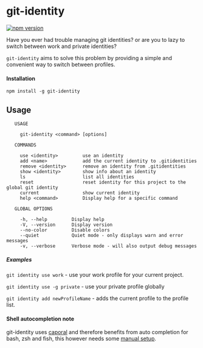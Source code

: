 # git-identity

[![npm version](https://badge.fury.io/js/git-identity.svg)](https://badge.fury.io/js/git-identity)

Have you ever had trouble managing git identities? or are you to lazy to switch between work and private identities?

`git-identity` aims to solve this problem by providing a simple and convenient way to switch between profiles.

#### Installation

`npm install -g git-identity`

## Usage

```
   USAGE

     git-identity <command> [options]

   COMMANDS

     use <identity>         use an identity                                           
     add <name>             add the current identity to .gitidentities                
     remove <identity>      remove an identity from .gitidentities                    
     show <identity>        show info about an identity                               
     ls                     list all identities                                       
     reset                  reset identity for this project to the global git identity
     current                show current identity                                     
     help <command>         Display help for a specific command                       

   GLOBAL OPTIONS

     -h, --help         Display help                                      
     -V, --version      Display version                                   
     --no-color         Disable colors                                    
     --quiet            Quiet mode - only displays warn and error messages
     -v, --verbose      Verbose mode - will also output debug messages    

```

##### Examples

`git identity use work` - use your work profile for your current project.

`git identity use -g private` - use your private profile globally

`git identity add newProfileName` - adds the current profile to the profile list.

#### Shell autocompletion note

git-identity uses [caporal](https://github.com/mattallty/Caporal.js) and therefore benefits from auto completion for bash, zsh and fish, this however needs some [manual setup](https://github.com/mattallty/Caporal.js?#shell-auto-completion).
